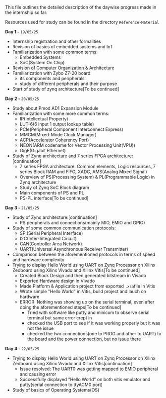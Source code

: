 This file outlines the detailed description of the daywise progress made in the internship so far:

Resources used for study can be found in the directory ```Reference-Material```

<strong>Day 1 - </strong>```19/05/25```
  - Internship registration and other formalities
  - Revision of basics of embedded systems and IoT
  - Familiarization with some common terms:
    - Embedded Systems
    - SoC(System On Chip)
  - Revision of Computer Organization & Architecture
  - Familiarization with Zybo Z7-20 board:
    - its components and peripherals
    - study of different peripherals and their purpose
  - Start of study of zynq architecture[To be continued]

<strong>Day 2 - </strong>```20/05/25```
  - Study about Pmod AD1 Expansion Module
  - Familiarization with some more common terms:
    - IP(Intellectual Property)
    - LUT-6(6 input 1 output lookup table)
    - PCIe(Peripheral Component Interconnect Express)
    - MMCM(Mixed-Mode Clock Manager)
    - ACP(Accelerator Coherency Port)
    - NEON(ARM codename for Vector Processing Unit(VPU))
    - GigE(Gigabit Ethernet)
  - Study of Zynq architecture and 7 series FPGA architecture:[continuation]
    - 7 series FPGA architecture: Common elements, Logic resources, 7 series Block RAM and FIFO, XADC, AMS(Analog Mixed Signal)
    - Overview of PS(Processing System) & PL(Programmable Logic) in Zynq architecture
    - Study of Zynq SoC Block diagram
    - Main components of PS and PL
    - PS-PL interface[To be continued]
    
<strong>Day 3 - </strong>```21/05/25```
  - Study of Zynq architecture:[continuation]
    - PS peripherals and connections(mainly MIO, EMIO and GPIO)
  - Study of some common communication protocols:
    - SPI(Serial Peripheral Interface)
    - I2C(Inter-Integrated Circuit)
    - CAN(Controller Area Network)
    - UART(Universal Asynchronous Receiver Transmitter)
  - Comparison between the aforementioned protocols in terms of speed and hardware complexity
  - Trying to display Hello World using UART on Zynq Processor on Xilinx Zedboard using Xilinx Vivado and Xilinx Vitis[To be continued]
    - Created Block Design and then generated bitstream in Vivado
    - Exported Hardware design in Vivado
    - Made Platform & Application project from exported ```.xsa```file in Vitis
    - Wrote simple "Hello World" in Vitis, build project and lauch on hardware
    - ERROR: Nothing was showing up on the serial terminal, even after doing the aforementioned steps[To be continued]
      - Tried with software like putty and minicom to observe serial terminal but same error crept in
      - checked the USB port to see if it was working properly but it was not the issue
      - checked the two connections(one to PROG and other to UART) to the board and the power connection, but no issue there

<strong>Day 4 - </strong>```22/05/25``` 
  - Trying to display Hello World using UART on Zynq Processor on Xilinx Zedboard using Xilinx Vivado and Xilinx Vitis[continuation]
    - Issue resolved: The UART0 was getting mapped to EMIO peripheral and causing error
    - Successfully displayed "Hello World" on both vitis emulator and putty(serial connection to ttyACM0 port)
  - Study of basics of Operating Systems(OS)






